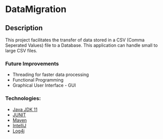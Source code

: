 # DataMigration

## Description
This project facilitates the transfer of data stored in a CSV (Comma Seperated Values) file to a Database. This application can handle small to large CSV files. 

### Future Improvements
- Threading for faster data processing
- Functional Programming
- Graphical User Interface - GUI

### Technologies:
- [Java JDK 11](https://www.oracle.com/uk/java/technologies/javase-jdk11-downloads.html)
- [JUNIT](https://junit.org/junit4/)
- [Maven](https://maven.apache.org/what-is-maven.html)
- [IntelliJ](https://www.jetbrains.com/idea/)
- [Log4j](https://logging.apache.org/log4j/2.x)
